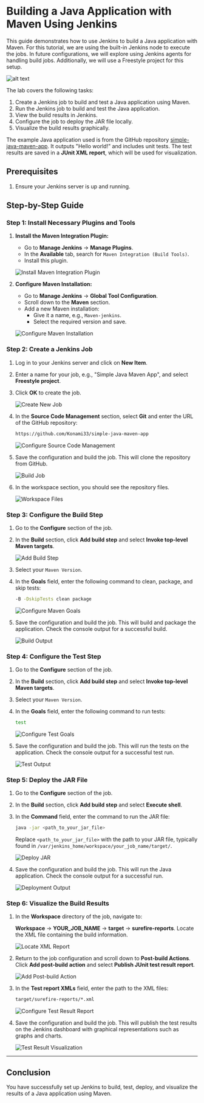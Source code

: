 # Building a Java Application with Maven Using Jenkins

This guide demonstrates how to use Jenkins to build a Java application with Maven. For this tutorial, we are using the built-in Jenkins node to execute the jobs. In future configurations, we will explore using Jenkins agents for handling build jobs. Additionally, we will use a Freestyle project for this setup.

![alt text](https://github.com/poridhiEng/poridhi-labs/raw/main/Poridhi%20Labs/Jenkins%20Labs/Lab%2006/images/java_app.drawio.svg)

The lab covers the following tasks:

1. Create a Jenkins job to build and test a Java application using Maven.
2. Run the Jenkins job to build and test the Java application.
3. View the build results in Jenkins.
4. Configure the job to deploy the JAR file locally.
5. Visualize the build results graphically.

The example Java application used is from the GitHub repository [simple-java-maven-app](https://github.com/Konami33/simple-java-maven-app). It outputs "Hello world!" and includes unit tests. The test results are saved in a **JUnit XML report**, which will be used for visualization.

## Prerequisites

1. Ensure your Jenkins server is up and running.

## Step-by-Step Guide

### Step 1: Install Necessary Plugins and Tools

1. **Install the Maven Integration Plugin:**
   - Go to **Manage Jenkins** -> **Manage Plugins**.
   - In the **Available** tab, search for `Maven Integration (Build Tools)`.
   - Install this plugin.

   ![Install Maven Integration Plugin](https://github.com/poridhiEng/poridhi-labs/raw/main/Poridhi%20Labs/Jenkins%20Labs/Lab%2006/images/image-4.png?raw=true)

2. **Configure Maven Installation:**
   - Go to **Manage Jenkins** -> **Global Tool Configuration**.
   - Scroll down to the **Maven** section.
   - Add a new Maven installation:
     - Give it a name, e.g., `Maven-jenkins`.
     - Select the required version and save.

   ![Configure Maven Installation](https://github.com/poridhiEng/poridhi-labs/raw/main/Poridhi%20Labs/Jenkins%20Labs/Lab%2006/images/image-5.png?raw=true)

### Step 2: Create a Jenkins Job

1. Log in to your Jenkins server and click on **New Item**.
2. Enter a name for your job, e.g., "Simple Java Maven App", and select **Freestyle project**.
3. Click **OK** to create the job.

   ![Create New Job](https://github.com/poridhiEng/poridhi-labs/raw/main/Poridhi%20Labs/Jenkins%20Labs/Lab%2006/images/image.png?raw=true)

4. In the **Source Code Management** section, select **Git** and enter the URL of the GitHub repository:

   ```sh
   https://github.com/Konami33/simple-java-maven-app
   ```

   ![Configure Source Code Management](https://github.com/poridhiEng/poridhi-labs/raw/main/Poridhi%20Labs/Jenkins%20Labs/Lab%2006/images/image-1.png?raw=true)

5. Save the configuration and build the job. This will clone the repository from GitHub.

   ![Build Job](https://github.com/poridhiEng/poridhi-labs/raw/main/Poridhi%20Labs/Jenkins%20Labs/Lab%2006/images/image-2.png?raw=true)

6. In the workspace section, you should see the repository files.

   ![Workspace Files](https://github.com/poridhiEng/poridhi-labs/raw/main/Poridhi%20Labs/Jenkins%20Labs/Lab%2006/images/image-3.png?raw=true)

### Step 3: Configure the Build Step

1. Go to the **Configure** section of the job.
2. In the **Build** section, click **Add build step** and select **Invoke top-level Maven targets**.

   ![Add Build Step](https://github.com/poridhiEng/poridhi-labs/raw/main/Poridhi%20Labs/Jenkins%20Labs/Lab%2006/images/image-6.png?raw=true)

3. Select your `Maven Version`.

4. In the **Goals** field, enter the following command to clean, package, and skip tests:

   ```sh
   -B -DskipTests clean package
   ```

   ![Configure Maven Goals](https://github.com/poridhiEng/poridhi-labs/raw/main/Poridhi%20Labs/Jenkins%20Labs/Lab%2006/images/image-7.png?raw=true)

5. Save the configuration and build the job. This will build and package the application. Check the console output for a successful build.

   ![Build Output](https://github.com/poridhiEng/poridhi-labs/raw/main/Poridhi%20Labs/Jenkins%20Labs/Lab%2006/images/image-8.png?raw=true)

### Step 4: Configure the Test Step

1. Go to the **Configure** section of the job.
2. In the **Build** section, click **Add build step** and select **Invoke top-level Maven targets**.
3. Select your `Maven Version`.
4. In the **Goals** field, enter the following command to run tests:

   ```sh
   test
   ```

   ![Configure Test Goals](https://github.com/poridhiEng/poridhi-labs/raw/main/Poridhi%20Labs/Jenkins%20Labs/Lab%2006/images/image-9.png?raw=true)

5. Save the configuration and build the job. This will run the tests on the application. Check the console output for a successful test run.

   ![Test Output](https://github.com/poridhiEng/poridhi-labs/raw/main/Poridhi%20Labs/Jenkins%20Labs/Lab%2006/images/image-10.png?raw=true)

### Step 5: Deploy the JAR File

1. Go to the **Configure** section of the job.
2. In the **Build** section, click **Add build step** and select **Execute shell**.
3. In the **Command** field, enter the command to run the JAR file:

   ```sh
   java -jar <path_to_your_jar_file>
   ```

   Replace `<path_to_your_jar_file>` with the path to your JAR file, typically found in `/var/jenkins_home/workspace/your_job_name/target/`.

   ![Deploy JAR](https://github.com/poridhiEng/poridhi-labs/raw/main/Poridhi%20Labs/Jenkins%20Labs/Lab%2006/images/image-12.png?raw=true)

4. Save the configuration and build the job. This will run the Java application. Check the console output for a successful run.

   ![Deployment Output](https://github.com/poridhiEng/poridhi-labs/raw/main/Poridhi%20Labs/Jenkins%20Labs/Lab%2006/images/image-13.png?raw=true)

### Step 6: Visualize the Build Results

1. In the **Workspace** directory of the job, navigate to:

   **Workspace** -> **YOUR_JOB_NAME** -> **target** -> **surefire-reports**. Locate the XML file containing the build information.

   ![Locate XML Report](https://github.com/poridhiEng/poridhi-labs/raw/main/Poridhi%20Labs/Jenkins%20Labs/Lab%2006/images/image-14.png?raw=true)

2. Return to the job configuration and scroll down to **Post-build Actions**. Click **Add post-build action** and select **Publish JUnit test result report**.

   ![Add Post-build Action](https://github.com/poridhiEng/poridhi-labs/raw/main/Poridhi%20Labs/Jenkins%20Labs/Lab%2006/images/image-15.png?raw=true)

3. In the **Test report XMLs** field, enter the path to the XML files:

   ```sh
   target/surefire-reports/*.xml
   ```

   ![Configure Test Result Report](https://github.com/poridhiEng/poridhi-labs/raw/main/Poridhi%20Labs/Jenkins%20Labs/Lab%2006/images/image-16.png?raw=true)

4. Save the configuration and build the job. This will publish the test results on the Jenkins dashboard with graphical representations such as graphs and charts.

   ![Test Result Visualization](https://github.com/poridhiEng/poridhi-labs/raw/main/Poridhi%20Labs/Jenkins%20Labs/Lab%2006/images/image-17.png?raw=true)

---

## Conclusion

You have successfully set up Jenkins to build, test, deploy, and visualize the results of a Java application using Maven.